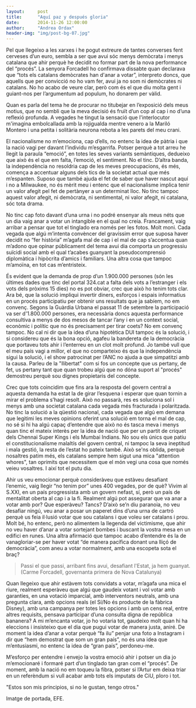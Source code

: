 ```yaml
---
layout:     post
title:      "Aquí paz y después gloria"
date:       2014-11-26 12:00:00
author:     "Andrea Ordax"
header-img: "img/post-bg-07.jpg"
---
```


<p>Pel que llegeixo a les xarxes i he pogut extreure de tantes converses fent cerveses d’un euro, sembla a ser que avui sóc menys demòcrata i menys catalana que ahir perquè he decidit no formar part de la nova performance del “procés”. La senyora Forcadell ho confirmava dissabte quan declarava que “tots els catalans demòcrates han d'anar a votar”, interpreto doncs, que aquells que per convicció no ho vam fer, avui ja no som ni demòcrates ni catalans. No ho acabo de veure clar, però com és el que diu molta gent i guiant-nos per l’argumentum ad populum, ho donarem per vàlid.</p>

<p>Quan es parla del tema he de procurar no titubejar en l’exposició dels meus motius, que no sembli que la meva decisió és fruït d’un cop al cap i no d’una reflexió profunda. A vegades he tingut la sensació que l'interlocutor m'imagina embolcallada amb la rojigualda mentre venero a la Mariló Montero i una petita i solitària neurona rebota a les parets del meu crani.</p>

<p>El nacionalisme no m’emociona, cap d’ells, no entenc la idea de pàtria i que la nació vagi per davant l’individu m’esgarrifa. Potser perquè a tot arreu he llegit la paraula “emoció”, en totes les seves variants semàntiques, dedueixo que això és el que em falta, l’emoció, el sentiment. No el tinc. D’altra banda, la independència no resoldria cap de les meves preocupacions, és més, comença a accentuar alguns dels tics de la societat actual que més m’espanten. Suposo que també ajuda el fet de saber que haver nascut aquí i no a Milwaukee, no és mèrit meu i entenc que el nacionalisme implica tenir un valor afegit pel fet de pertànyer a un determinat lloc. No tinc tampoc aquest valor afegit, ni demòcrata, ni sentimental, ni valor afegit, ni catalana, sóc tota drama.</p>

<p>No tinc cap foto davant d’una urna i no podré ensenyar als meus néts que un dia vaig anar a votar un intangible en el qual no creia. Francament, vaig arribar a pensar que tot el tinglado era només per les fotos. Molt moni. Cada vegada que algú m’intenta convèncer del gravíssim error que suposa haver decidit no “fer història” m’agafa mal de cap i el mal de cap s’accentua quan m’adono que opinar públicament del tema avui dia comporta un progressiu suïcidi social amb el qual t’acabes guanyant la pseudocomprensió diplomàtica i hipòcrita d’amics i familiars. Una altra cosa que tampoc m’amoïna, en tot cas m’entristeix.</p>

<p>És evident que la demanda de prop d’un 1.900.000 persones (són les últimes dades que tinc del portal 324.cat a falta dels vots a l’estranger i els vots dels pròxims 15 dies) no es pot obviar, crec que això ho tenim tots clar. Ara bé, que la solució impliqui invertir diners, esforços i espais informatius en un procés participatiu per obtenir uns resultats que ja sabíem, no em convenç. Segons la Guàrdia Urbana el passat 11 de setembre la participació va ser d'1.800.000 persones, era necessària doncs aquesta performance consultiva a menys de dos mesos de tancar l’any i en un context social, econòmic i polític que no és precisament per tirar coets? No em convenç tampoc. No cal ni dir que la idea d’una hipotètica DUI tampoc és la solució, i si considereu que és la bona opció, agafeu la bandereta de la democràcia que portaveu tots ahir i l’enterreu en un clot molt profund. Jo també vull que el meu país vagi a millor, el que no comparteixo és que la independència sigui la solució, i el show patrocinat per l’ANC no ajuda a que simpatitzi amb la causa. Parleu de la "llibertat" com si fos un concepte que us pertany, de fet, us pertany tant que quan trobeu algú que no dóna suport al "procés" demostreu perquè sou dignes propietaris del concepte.</p>


<p>Crec que tots coincidim que fins ara la resposta del govern central a aquesta demanda ha estat la de girar l’esquena i esperar que quan tornin a mirar el problema s’hagi resolt. Això no passarà, res es soluciona sol i menys amb una societat catalana cada vegada més fracturada i polaritzada. No tinc la solució a la qüestió nacional, cada vegada que algú em demana que legitimi les meves opinions oferint una solució em torna el mal de cap, no sé si hi ha algú capaç d’entendre que això no és tasca meva i menys quan tinc el mateix interès per la idea de nació que per un partit de criquet dels Chennai Super Kings i els Mumbai Indians. No sou els únics que patiu el constitucionalisme malaltís del govern central, ni tampoc la seva ineptitud i mala gestió, la resta de l’estat ho pateix també. Això se'ns oblida, perquè nosaltres patim més, els catalans sempre hem sigut una mica "attention whores", tan oprimits que necessitem que el món vegi una cosa que només veieu vosaltres. I així tot el putu dia. </p>


<p>Ahir us veu emocionar perquè consideràveu que estàveu desafiant l’enemic, vaig llegir  “no tenim por” unes 400 vegades, por de què? Vivim al S.XXI, en un país progressista amb un govern nefast, sí, però un país de mentalitat oberta al cap i a la fi. Realment algú pot assegurar que va anar a votar amb por? Que esperàveu? Tancs? D’això se’n diu paranoia, no veu desafiar ningú, veu anar a posar un paperet dins d’una urna de cartró perquè us feia il·lusió votar que sou catalans i que voleu ser catalans i prou. Molt bé, ho entenc, però no alimentem la llegenda del victimisme, que ahir no veu haver d’anar a votar sortejant bombes i buscant la vostra mesa en un edifici en runes. Una altra afirmació que tampoc acabo d’entendre és la de vanagloriar-se per haver votat “de manera pacífica donant una lliçó de democràcia”, com aneu a votar normalment, amb una escopeta sota el braç? </p>

<blockquote>Passi el que passi, arribant fins avui, desafiant l'Estat, ja hem guanyat. (Carme Forcadell, governanta primera de Nova Catalunya)</blockquote>

<p>Quan llegeixo que ahir estàvem tots convidats a votar, m’agafa una mica el riure, realment esperàveu que algú que gaudeix votant i vol votar amb garanties, en una votació imparcial, amb interventors neutrals, amb una pregunta clara, amb opcions reals (el Sí/No és producte de la fàbrica Disney), amb una campanya per totes les opcions i amb un cens real, entre altres requisits, pensava participar d’una consulta digna de república bananera? A mi m’encanta votar, jo ho votaria tot, gaudeixo molt quan hi ha eleccions i insisteixo que el dia que pugui votar de manera justa, aniré. De moment la idea d’anar a votar perquè “fa ilu” penjar una foto a Instagram i dir que “hem demostrat que som un gran país”, no és una idea que m’entusiasmi, no entenc la idea de “gran país”, perdoneu-me. </p>

<p>M’esforço per entendre i envejo la vostra emoció ahir i potser un dia jo m’emocionaré i formaré part d’un tinglado tan gran com el “procés”. De moment, amb la nació no em toqueu la fibra, potser si l’Artur em deixa triar en un referèndum si vull acabar amb tots els imputats de CiU, ploro i tot.</p>

<p>"Estos son mis principios, si no le gustan, tengo otros."</p>

<p>Imatge de portada, EFE.</p>
